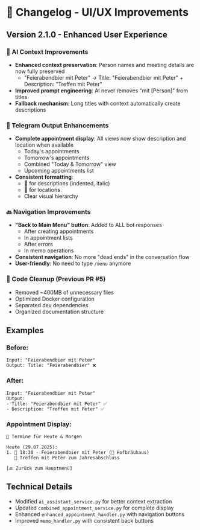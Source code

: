 # 🚀 Changelog - UI/UX Improvements

## Version 2.1.0 - Enhanced User Experience

### 🤖 AI Context Improvements
- **Enhanced context preservation**: Person names and meeting details are now fully preserved
  - "Feierabendbier mit Peter" → Title: "Feierabendbier mit Peter" + Description: "Treffen mit Peter"
- **Improved prompt engineering**: AI never removes "mit [Person]" from titles
- **Fallback mechanism**: Long titles with context automatically create descriptions

### 📱 Telegram Output Enhancements
- **Complete appointment display**: All views now show description and location when available
  - Today's appointments
  - Tomorrow's appointments
  - Combined "Today & Tomorrow" view
  - Upcoming appointments list
- **Consistent formatting**: 
  - 📝 for descriptions (indented, italic)
  - 📍 for locations
  - Clear visual hierarchy

### 🔙 Navigation Improvements
- **"Back to Main Menu" button**: Added to ALL bot responses
  - After creating appointments
  - In appointment lists
  - After errors
  - In memo operations
- **Consistent navigation**: No more "dead ends" in the conversation flow
- **User-friendly**: No need to type `/menu` anymore

### 🧹 Code Cleanup (Previous PR #5)
- Removed ~400MB of unnecessary files
- Optimized Docker configuration
- Separated dev dependencies
- Organized documentation structure

## Examples

### Before:
```
Input: "Feierabendbier mit Peter"
Output: Title: "Feierabendbier" ❌
```

### After:
```
Input: "Feierabendbier mit Peter"
Output: 
- Title: "Feierabendbier mit Peter" ✅
- Description: "Treffen mit Peter" ✅
```

### Appointment Display:
```
📅 Termine für Heute & Morgen

Heute (29.07.2025):
1. 👤 18:30 - Feierabendbier mit Peter (📍 Hofbräuhaus)
   📝 Treffen mit Peter zum Jahresabschluss

[🔙 Zurück zum Hauptmenü]
```

## Technical Details
- Modified `ai_assistant_service.py` for better context extraction
- Updated `combined_appointment_service.py` for complete display
- Enhanced `enhanced_appointment_handler.py` with navigation buttons
- Improved `memo_handler.py` with consistent back buttons